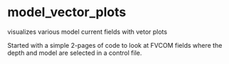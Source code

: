# model_vector_plots
visualizes various model current fields with vetor plots

Started with a simple 2-pages of code to look at FVCOM fields where the depth and model are selected in a control file.
